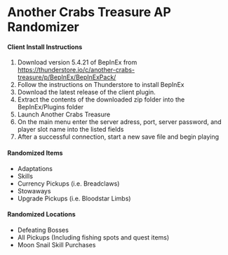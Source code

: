 # Another Crabs Treasure AP Randomizer

#### Client Install Instructions
1) Download version 5.4.21 of BepInEx from https://thunderstore.io/c/another-crabs-treasure/p/BepInEx/BepInExPack/ 
2) Follow the instructions on Thunderstore to install BepInEx
3) Download the latest release of the client plugin.
4) Extract the contents of the downloaded zip folder into the BepInEx/Plugins folder
5) Launch Another Crabs Treasure
6) On the main menu enter the server adress, port, server password, and player slot name into the listed fields
7) After a successful connection, start a new save file and begin playing

#### Randomized Items
- Adaptations
- Skills
- Currency Pickups (i.e. Breadclaws)
- Stowaways
- Upgrade Pickups (i.e. Bloodstar Limbs)

#### Randomized Locations
- Defeating Bosses
- All Pickups (Including fishing spots and quest items)
- Moon Snail Skill Purchases
